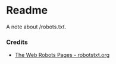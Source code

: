 # Readme
A note about /robots.txt.

### Credits
- [The Web Robots Pages - robotstxt.org](https://www.robotstxt.org/)

